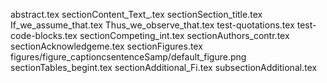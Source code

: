 abstract.tex
sectionContent_Text_.tex
sectionSection_title.tex
If_we_assume_that.tex
Thus_we_observe_that.tex
test-quotations.tex
test-code-blocks.tex
sectionCompeting_int.tex
sectionAuthors_contr.tex
sectionAcknowledgeme.tex
sectionFigures.tex
figures/figure_captioncsentenceSamp/default_figure.png
sectionTables_begint.tex
sectionAdditional_Fi.tex
subsectionAdditional.tex
